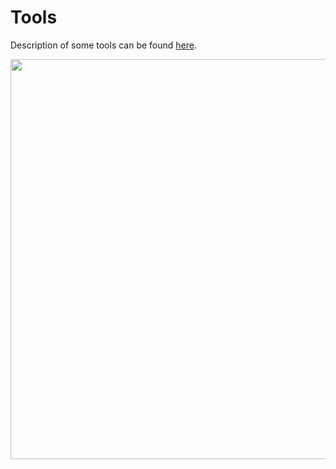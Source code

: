 # Tools

Description of some tools can be found [here][1].

<a href="https://bit.ly/2HKY2iJ">
  <img width="640px" src="https://bit.ly/2Hw5gco"/>
</a>

[1]: https://github.com/knoxknox/tools/tree/master/debug
